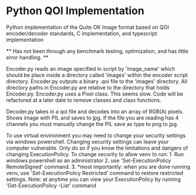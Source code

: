 # Python QOI Implementation
 Python implementation of the Quite OK Image format based on QOI encoder/decoder standards, C implementation, and typescript implementation

** Has not been through any benchmark testing, optimization, and has little error handling. **

Encoder.py reads an image specified in script by 'image_name' which should be place inside a directory called 'images' within the encoder script directory. Encoder.py outputs a binary .qoi file to the 'images' directory. All directory paths in Encoder.py are relative to the directory that holds Encoder.py. Encoder.py uses a Pixel class. This seems slow. Code will be refactored at a later date to remove classes and class functions.

Decoder.py takes in a qoi file and decodes into an array of RGB(A) pixels. Shows image with PIL and saves to jpg. If the file you are reading has 4 channels you must manually change the PIL save as type to png to jpg.

To use virtual environment you may need to change your security settings via windows powershell. Changing security settings can leave your computer vulnerable. Only do so if you know the limitations and dangers of changing ExecutionPolicy.
To change security to allow venv to run:
	1. Run windows powershell as an administrator
	2. use 'Set-ExecutionPolicy RemoteSigned' command.
	3. *most importantly: when you are done running venv, use 'Set-ExecutionPolicy Restricted' command to restore restricted settings.
Note: at anytime you can view your ExecutionPolicy by running 'Get-ExecutionPolicy -List' command